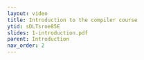 ```yaml
---
layout: video
title: Introduction to the compiler course
ytid: sDLTsroe85E
slides: 1-introduction.pdf
parent: Introduction 
nav_order: 2
---
```

